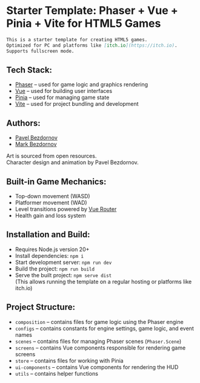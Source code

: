 # Starter Template: Phaser + Vue + Pinia + Vite for HTML5 Games

```md
This is a starter template for creating HTML5 games.  
Optimized for PC and platforms like [itch.io](https://itch.io).  
Supports fullscreen mode.
```

## Tech Stack:

- [Phaser](https://phaser.io) – used for game logic and graphics rendering
- [Vue](https://vuejs.org) – used for building user interfaces
- [Pinia](https://pinia.vuejs.org) – used for managing game state
- [Vite](https://vitejs.dev) – used for project bundling and development

## Authors:

- [Pavel Bezdornov](https://github.com/pavel-alpinweb)
- [Mark Bezdornov](https://github.com/Bakuard)

Art is sourced from open resources.  
Character design and animation by Pavel Bezdornov.


## Built-in Game Mechanics:

- Top-down movement (WASD)
- Platformer movement (WAD)
- Level transitions powered by [Vue Router](https://router.vuejs.org)
- Health gain and loss system

## Installation and Build:

- Requires Node.js version 20+
- Install dependencies: `npm i`
- Start development server: `npm run dev`
- Build the project: `npm run build`
- Serve the built project: `npm serve dist`  
  (This allows running the template on a regular hosting or platforms like itch.io)

## Project Structure:

- `composition` – contains files for game logic using the Phaser engine
- `configs` – contains constants for engine settings, game logic, and event names
- `scenes` – contains files for managing Phaser scenes (`Phaser.Scene`)
- `screens` – contains Vue components responsible for rendering game screens
- `store` – contains files for working with Pinia
- `ui-components` – contains Vue components for rendering the HUD
- `utils` – contains helper functions



